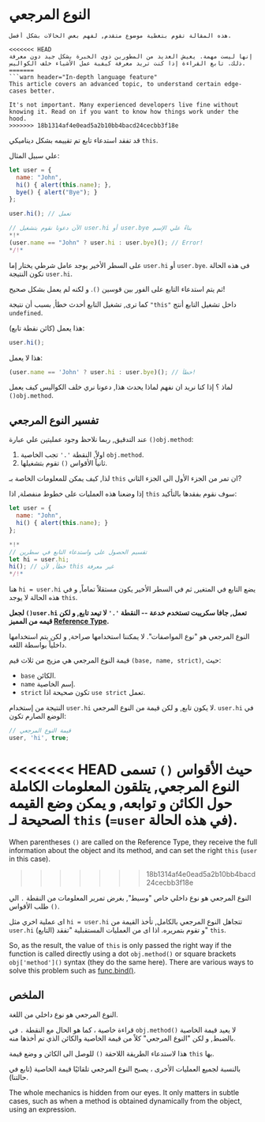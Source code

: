 # النوع المرجعي

```warn header="خصائص متقدمه فى اللغه"
هذه المقالة تقوم بتغطية موضوع متقدم, لفهم بعض الحالات بشكل أفضل.

<<<<<<< HEAD
إنها ليست مهمة. يعيش العديد من المطورين ذوي الخبرة بشكل جيد دون معرفة ذلك. تابع القراءة إذا كنت تريد معرفة كيفية عمل الأشياء خلف الكواليس.
=======
```warn header="In-depth language feature"
This article covers an advanced topic, to understand certain edge-cases better.

It's not important. Many experienced developers live fine without knowing it. Read on if you want to know how things work under the hood.
>>>>>>> 18b1314af4e0ead5a2b10bb4bacd24cecbb3f18e
```

قد تفقد استدعاء تابع تم تقييمه بشكل ديناميكي `this`.

علي سبيل المثال:

```js run
let user = {
  name: "John",
  hi() { alert(this.name); },
  bye() { alert("Bye"); }
};

user.hi(); // تعمل

// الآن دعونا نقوم بتشغيل user.hi أو user.bye بناءً علي الإسم
*!*
(user.name == "John" ? user.hi : user.bye)(); // Error!
*/!*
```

على السطر الأخير يوجد عامل شرطي يختار إما `user.hi` أو `user.bye`. فى هذه الحالة تكون النتيجة `user.hi`.

ثم يتم استدعاء التابع على الفور بين قوسين `()`. و لكنه لم يعمل بشكل صحيح!

كما ترى, تشغيل التابع أحدث خطأ, بسبب أن نتيجة `"this"` داخل تشغيل التابع أنتج `undefined`.

هذا يعمل (كائن نقطة تابع):

```js
user.hi();
```

هذا لا يعمل:

```js
(user.name == 'John' ? user.hi : user.bye)(); // خطأ!
```

لماذ ؟ إذا كنا نريد ان نفهم لماذا يحدث هذا, دعونا نري خلف الكواليس كيف يعمل `()obj.method`.

## تفسير النوع المرجعي

عند التدقيق, ربما نلاحظ وجود عمليتين علي عبارة `()obj.method`:

1. اولاً, النقطة `'.'` تجب الخاصية `obj.method`.
2. ثانياً الأقواس `()` تقوم بتشغيلها.

لذا, كيف يمكن للمعلومات الخاصة بـ `this` ان تمر من الجزء الأول الى الجزء الثاني?

إذا وضعنا هذه العمليات على خطوط منفصلة, اذا `this` سوف نقوم بفقدها بالتأكيد:

```js run
let user = {
  name: "John",
  hi() { alert(this.name); }
};

*!*
// تقسيم الحصول على واستدعاء التابع في سطرين
let hi = user.hi;
hi(); // خطأ, لأن this غير معرفة
*/!*
```

هنا `hi = user.hi` يضع التابع في المتغير, ثم في السطر الأخير يكون مستقلاً تماماً, و في هذه الحالة لا يوجد `this`.

**لجعل `()user.hi` تعمل, جافا سكريبت تستخدم خدعة -- النقطة `'.'` لا تيعد تابع, و لكن قيمه من المميز [Reference Type](https://tc39.github.io/ecma262/#sec-reference-specification-type).**

النوع المرجعي هو "نوع المواصفات". لا يمكننا استخدامها صراحة, و لكن يتم استخدامها داخلياً بواسطة اللغه.

قيمة النوع المرجعي هي مزيج من ثلاث قيم `(base, name, strict)`, حيث:

- `base` الكائن.
- `name` إسم الخاصية.
- `strict` تكون صحيحة اذا `use strict` تعمل.

النتيجة من إستخدام `user.hi` لا يكون تابع, و لكن قيمة من النوع المرجعي. `user.hi` في الوضع الصارم تكون:

```js
// قيمة النوع المرجعي
user, 'hi', true;
```

<<<<<<< HEAD
حيث الأقواس `()` تسمى النوع المرجعي, يتلقون المعلومات الكاملة حول الكائن و توابعه, و يمكن وضع القيمه الصحيحة لـ `this` (`=user` في هذه الحالة).
=======
When parentheses `()` are called on the Reference Type, they receive the full information about the object and its method, and can set the right `this` (`user` in this case).
>>>>>>> 18b1314af4e0ead5a2b10bb4bacd24cecbb3f18e

النوع المرجعي هو نوع داخلي خاص "وسيط", بغرض تمرير المعلومات من النقطة `.` الي طلب الأقواس `()`.

اى عملية اخري مثل `hi = user.hi` تتجاهل النوع المرجعي بالكامل, تأخذ القيمة من `user.hi` (التابع) و تقوم بتمريره. اذا اى من العمليات المستقبلية "تفقد" `this`.

So, as the result, the value of `this` is only passed the right way if the function is called directly using a dot `obj.method()` or square brackets `obj['method']()` syntax (they do the same here). There are various ways to solve this problem such as [func.bind()](/bind#solution-2-bind).

## الملخص

النوع المرجعي هو نوع داخلي من اللغة.

قراءة خاصية ، كما هو الحال مع النقطة `.` في `obj.method()` لا يعيد قيمة الخاصية بالضبط, و لكن "النوع المرجعي" كلاً من قيمة الخاصية والكائن الذي تم أخذها منه.

هذا لاستدعاء الطريقة اللاحقة `()` للوصل الى الكائن و وضع قيمة `this` بها.

بالنسبة لجميع العمليات الأخرى ، يصبح النوع المرجعي تلقائيًا قيمة الخاصية (تابع في حالتنا).

The whole mechanics is hidden from our eyes. It only matters in subtle cases, such as when a method is obtained dynamically from the object, using an expression.
